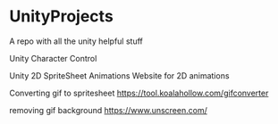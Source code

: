 # UnityProjects
A repo with all the unity helpful stuff

Unity Character Control 

Unity 2D SpriteSheet Animations 
Website for 2D animations 

Converting gif to spritesheet
https://tool.koalahollow.com/gifconverter

removing gif background 
https://www.unscreen.com/

